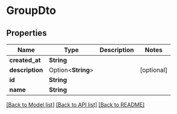 # GroupDto

## Properties

Name | Type | Description | Notes
------------ | ------------- | ------------- | -------------
**created_at** | **String** |  | 
**description** | Option<**String**> |  | [optional]
**id** | **String** |  | 
**name** | **String** |  | 

[[Back to Model list]](../README.md#documentation-for-models) [[Back to API list]](../README.md#documentation-for-api-endpoints) [[Back to README]](../README.md)


